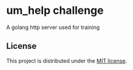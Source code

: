 # um_help challenge

A golang http server used for training

## License

This project is distributed under the [MIT license](LICENSE).
